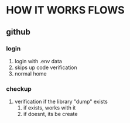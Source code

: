 # HOW IT WORKS FLOWS

## github

### login

1. login with .env data
2. skips up code verification
3. normal home

### checkup

1. verification if the library "dump" exists
    1. if exists, works with it
    2. if doesnt, its be create
